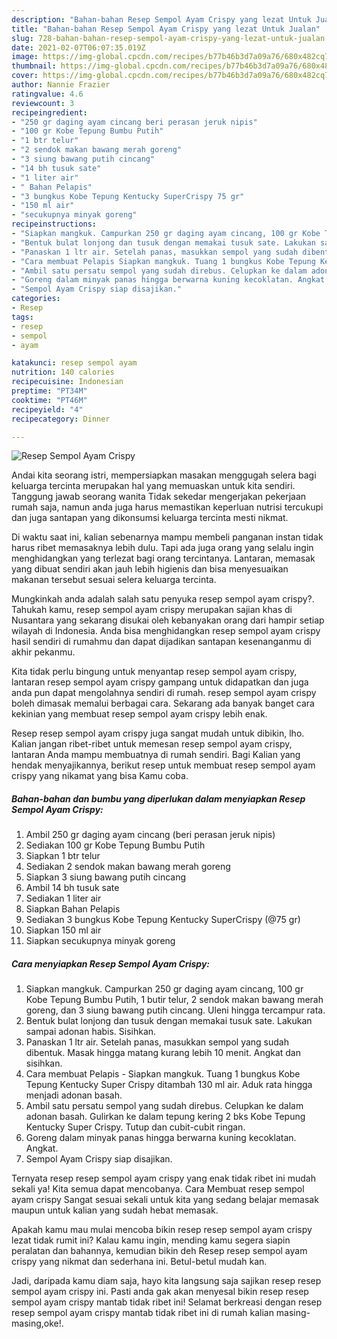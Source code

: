 ```yaml
---
description: "Bahan-bahan Resep Sempol Ayam Crispy yang lezat Untuk Jualan"
title: "Bahan-bahan Resep Sempol Ayam Crispy yang lezat Untuk Jualan"
slug: 728-bahan-bahan-resep-sempol-ayam-crispy-yang-lezat-untuk-jualan
date: 2021-02-07T06:07:35.019Z
image: https://img-global.cpcdn.com/recipes/b77b46b3d7a09a76/680x482cq70/resep-sempol-ayam-crispy-foto-resep-utama.jpg
thumbnail: https://img-global.cpcdn.com/recipes/b77b46b3d7a09a76/680x482cq70/resep-sempol-ayam-crispy-foto-resep-utama.jpg
cover: https://img-global.cpcdn.com/recipes/b77b46b3d7a09a76/680x482cq70/resep-sempol-ayam-crispy-foto-resep-utama.jpg
author: Nannie Frazier
ratingvalue: 4.6
reviewcount: 3
recipeingredient:
- "250 gr daging ayam cincang beri perasan jeruk nipis"
- "100 gr Kobe Tepung Bumbu Putih"
- "1 btr telur"
- "2 sendok makan bawang merah goreng"
- "3 siung bawang putih cincang"
- "14 bh tusuk sate"
- "1 liter air"
- " Bahan Pelapis"
- "3 bungkus Kobe Tepung Kentucky SuperCrispy 75 gr"
- "150 ml air"
- "secukupnya minyak goreng"
recipeinstructions:
- "Siapkan mangkuk. Campurkan 250 gr daging ayam cincang, 100 gr Kobe Tepung Bumbu Putih, 1 butir telur, 2 sendok makan bawang merah goreng, dan 3 siung bawang putih cincang. Uleni hingga tercampur rata."
- "Bentuk bulat lonjong dan tusuk dengan memakai tusuk sate. Lakukan sampai adonan habis. Sisihkan."
- "Panaskan 1 ltr air. Setelah panas, masukkan sempol yang sudah dibentuk. Masak hingga matang kurang lebih 10 menit. Angkat dan sisihkan."
- "Cara membuat Pelapis Siapkan mangkuk. Tuang 1 bungkus Kobe Tepung Kentucky Super Crispy ditambah 130 ml air. Aduk rata hingga menjadi adonan basah."
- "Ambil satu persatu sempol yang sudah direbus. Celupkan ke dalam adonan basah. Gulirkan ke dalam tepung kering 2 bks Kobe Tepung Kentucky Super Crispy. Tutup dan cubit-cubit ringan."
- "Goreng dalam minyak panas hingga berwarna kuning kecoklatan. Angkat."
- "Sempol Ayam Crispy siap disajikan."
categories:
- Resep
tags:
- resep
- sempol
- ayam

katakunci: resep sempol ayam 
nutrition: 140 calories
recipecuisine: Indonesian
preptime: "PT34M"
cooktime: "PT46M"
recipeyield: "4"
recipecategory: Dinner

---
```



![Resep Sempol Ayam Crispy](https://img-global.cpcdn.com/recipes/b77b46b3d7a09a76/680x482cq70/resep-sempol-ayam-crispy-foto-resep-utama.jpg)

Andai kita seorang istri, mempersiapkan masakan menggugah selera bagi keluarga tercinta merupakan hal yang memuaskan untuk kita sendiri. Tanggung jawab seorang  wanita Tidak sekedar mengerjakan pekerjaan rumah saja, namun anda juga harus memastikan keperluan nutrisi tercukupi dan juga santapan yang dikonsumsi keluarga tercinta mesti nikmat.

Di waktu  saat ini, kalian sebenarnya mampu membeli panganan instan tidak harus ribet memasaknya lebih dulu. Tapi ada juga orang yang selalu ingin menghidangkan yang terlezat bagi orang tercintanya. Lantaran, memasak yang dibuat sendiri akan jauh lebih higienis dan bisa menyesuaikan makanan tersebut sesuai selera keluarga tercinta. 



Mungkinkah anda adalah salah satu penyuka resep sempol ayam crispy?. Tahukah kamu, resep sempol ayam crispy merupakan sajian khas di Nusantara yang sekarang disukai oleh kebanyakan orang dari hampir setiap wilayah di Indonesia. Anda bisa menghidangkan resep sempol ayam crispy hasil sendiri di rumahmu dan dapat dijadikan santapan kesenanganmu di akhir pekanmu.

Kita tidak perlu bingung untuk menyantap resep sempol ayam crispy, lantaran resep sempol ayam crispy gampang untuk didapatkan dan juga anda pun dapat mengolahnya sendiri di rumah. resep sempol ayam crispy boleh dimasak memalui berbagai cara. Sekarang ada banyak banget cara kekinian yang membuat resep sempol ayam crispy lebih enak.

Resep resep sempol ayam crispy juga sangat mudah untuk dibikin, lho. Kalian jangan ribet-ribet untuk memesan resep sempol ayam crispy, lantaran Anda mampu membuatnya di rumah sendiri. Bagi Kalian yang hendak menyajikannya, berikut resep untuk membuat resep sempol ayam crispy yang nikamat yang bisa Kamu coba.

<!--inarticleads1-->

##### Bahan-bahan dan bumbu yang diperlukan dalam menyiapkan Resep Sempol Ayam Crispy:

1. Ambil 250 gr daging ayam cincang (beri perasan jeruk nipis)
1. Sediakan 100 gr Kobe Tepung Bumbu Putih
1. Siapkan 1 btr telur
1. Sediakan 2 sendok makan bawang merah goreng
1. Siapkan 3 siung bawang putih cincang
1. Ambil 14 bh tusuk sate
1. Sediakan 1 liter air
1. Siapkan  Bahan Pelapis
1. Sediakan 3 bungkus Kobe Tepung Kentucky SuperCrispy (@75 gr)
1. Siapkan 150 ml air
1. Siapkan secukupnya minyak goreng




<!--inarticleads2-->

##### Cara menyiapkan Resep Sempol Ayam Crispy:

1. Siapkan mangkuk. Campurkan 250 gr daging ayam cincang, 100 gr Kobe Tepung Bumbu Putih, 1 butir telur, 2 sendok makan bawang merah goreng, dan 3 siung bawang putih cincang. Uleni hingga tercampur rata.
1. Bentuk bulat lonjong dan tusuk dengan memakai tusuk sate. Lakukan sampai adonan habis. Sisihkan.
1. Panaskan 1 ltr air. Setelah panas, masukkan sempol yang sudah dibentuk. Masak hingga matang kurang lebih 10 menit. Angkat dan sisihkan.
1. Cara membuat Pelapis - Siapkan mangkuk. Tuang 1 bungkus Kobe Tepung Kentucky Super Crispy ditambah 130 ml air. Aduk rata hingga menjadi adonan basah.
1. Ambil satu persatu sempol yang sudah direbus. Celupkan ke dalam adonan basah. Gulirkan ke dalam tepung kering 2 bks Kobe Tepung Kentucky Super Crispy. Tutup dan cubit-cubit ringan.
1. Goreng dalam minyak panas hingga berwarna kuning kecoklatan. Angkat.
1. Sempol Ayam Crispy siap disajikan.




Ternyata resep resep sempol ayam crispy yang enak tidak ribet ini mudah sekali ya! Kita semua dapat mencobanya. Cara Membuat resep sempol ayam crispy Sangat sesuai sekali untuk kita yang sedang belajar memasak maupun untuk kalian yang sudah hebat memasak.

Apakah kamu mau mulai mencoba bikin resep resep sempol ayam crispy lezat tidak rumit ini? Kalau kamu ingin, mending kamu segera siapin peralatan dan bahannya, kemudian bikin deh Resep resep sempol ayam crispy yang nikmat dan sederhana ini. Betul-betul mudah kan. 

Jadi, daripada kamu diam saja, hayo kita langsung saja sajikan resep resep sempol ayam crispy ini. Pasti anda gak akan menyesal bikin resep resep sempol ayam crispy mantab tidak ribet ini! Selamat berkreasi dengan resep resep sempol ayam crispy mantab tidak ribet ini di rumah kalian masing-masing,oke!.


